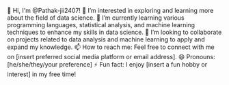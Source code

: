 
👋 Hi, I'm @Pathak-jii2407!
👀 I’m interested in exploring and learning more about the field of data science.
🌱 I’m currently learning various programming languages, statistical analysis, and machine learning techniques to enhance my skills in data science.
💞️ I’m looking to collaborate on projects related to data analysis and machine learning to apply and expand my knowledge.
📫 How to reach me: Feel free to connect with me on [insert preferred social media platform or email address].
😄 Pronouns: [he/she/they/your preference]
⚡ Fun fact: I enjoy [insert a fun hobby or interest] in my free time!

<!---
Pathak-jii2407/Pathak-jii2407 is a ✨ special ✨ repository because its `README.md` (this file) appears on your GitHub profile.
You can click the Preview link to take a look at your changes.
--->
